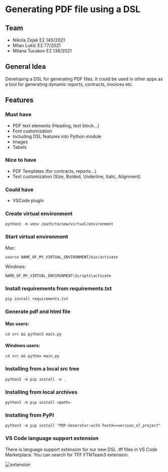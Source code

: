 # Generating PDF file using a DSL

## Team

- Nikola Zejak E2 140/2021
- Milan Lukić E2 77/2021
- Milana Tucakov E2 138/2021

## General Idea

Developing a DSL for generating PDF files. It could be used in other apps as a tool for generating dynamic reports, contracts, invoices etc.

## Features

### Must have

- PDF text elements (Heading, text block...)
- Font customization
- Including DSL features into Python module
- Images
- Tabels

### Nice to have

- PDF Templates (for contracts, reports...)
- Text customization (Size, Bolded, Underline, Italic, Alignment)

### Could have

- VSCode plugin

### Create virtual environment

```
python3 -m venv /path/to/new/virtual/environment
```

### Start virtual environment

Mac:

```
source NAME_OF_MY_VIRTUAL_ENVIRONMENT/bin/activate
```

Windows:

```
NAME_OF_MY_VIRTUAL_ENVIRONMENT\Scripts\activate
```

### Install requirements from requirements.txt

```
pip install requirements.txt
```

### Generate pdf and html file

#### Mac users:

```
cd src && python3 main.py
```

#### Windows users:

```
cd src && python main.py
```

### Installing from a local src tree

```
python3 -m pip install -e .
```

### Installing from local archives

```
python3 -m pip install <path>
```

### Installing from PyPI

```
python3 -m pip install "PDF-Generator-with-TextX==version_of_project"
```

### VS Code language support extension

There is language support extension for our new DSL .tff files in VS Code Marketplace. You can search for TFF FTNTeam3 extension.

![extension](./extension.png)

